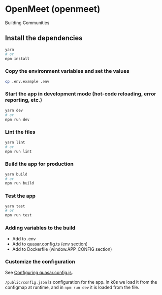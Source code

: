 # OpenMeet (openmeet)

Building Communities

## Install the dependencies
```bash
yarn
# or
npm install
```

### Copy the environment variables and set the values
```bash
cp .env.example .env
```

### Start the app in development mode (hot-code reloading, error reporting, etc.)
```bash
yarn dev
# or
npm run dev
```


### Lint the files
```bash
yarn lint
# or
npm run lint
```



### Build the app for production
```bash
yarn build
# or
npm run build
```

### Test the app
```bash
yarn test
# or
npm run test
```

### Adding variables to the build
  - Add to .env
  - Add to quasar.config.ts (env section)
  - Add to Dockerfile (window.APP_CONFIG section)


### Customize the configuration
See [Configuring quasar.config.js](https://v2.quasar.dev/quasar-cli-vite/quasar-config-js).

`/public/config.json` is configuration for the app.  In k8s we load it from the configmap at runtime, and in `npm run dev` it is loaded from the file.
